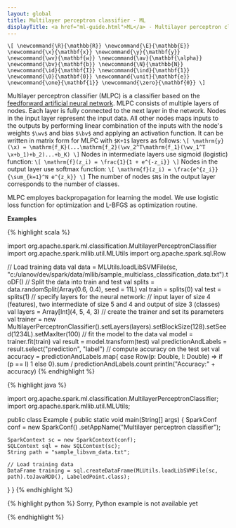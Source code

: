 ```yaml
---
layout: global
title: Multilayer perceptron classifier - ML
displayTitle: <a href="ml-guide.html">ML</a> - Multilayer perceptron classifier
---
```



`\[
\newcommand{\R}{\mathbb{R}}
\newcommand{\E}{\mathbb{E}}
\newcommand{\x}{\mathbf{x}}
\newcommand{\y}{\mathbf{y}}
\newcommand{\wv}{\mathbf{w}}
\newcommand{\av}{\mathbf{\alpha}}
\newcommand{\bv}{\mathbf{b}}
\newcommand{\N}{\mathbb{N}}
\newcommand{\id}{\mathbf{I}}
\newcommand{\ind}{\mathbf{1}}
\newcommand{\0}{\mathbf{0}}
\newcommand{\unit}{\mathbf{e}}
\newcommand{\one}{\mathbf{1}}
\newcommand{\zero}{\mathbf{0}}
\]`


Multilayer perceptron classifier (MLPC) is a classifier based on the [feedforward artificial neural network](https://en.wikipedia.org/wiki/Feedforward_neural_network). 
MLPC consists of multiple layers of nodes. 
Each layer is fully connected to the next layer in the network. Nodes in the input layer represent the input data. All other nodes maps inputs to the outputs 
by performing linear combination of the inputs with the node's weights `$\wv$` and bias `$\bv$` and applying an activation function. 
It can be written in matrix form for MLPC with `$K+1$` layers as follows:
`\[
\mathrm{y}(\x) = \mathrm{f_K}(...\mathrm{f_2}(\wv_2^T\mathrm{f_1}(\wv_1^T \x+b_1)+b_2)...+b_K)
\]`
Nodes in intermediate layers use sigmoid (logistic) function:
`\[
\mathrm{f}(z_i) = \frac{1}{1 + e^{-z_i}}
\]`
Nodes in the output layer use softmax function:
`\[
\mathrm{f}(z_i) = \frac{e^{z_i}}{\sum_{k=1}^N e^{z_k}}
\]`
The number of nodes `$N$` in the output layer corresponds to the number of classes. 

MLPC employes backpropagation for learning the model. We use logistic loss function for optimization and L-BFGS as optimization routine.

**Examples**

<div class="codetabs">

<div data-lang="scala" markdown="1">

{% highlight scala %}

import org.apache.spark.ml.classification.MultilayerPerceptronClassifier
import org.apache.spark.mllib.util.MLUtils
import org.apache.spark.sql.Row

// Load training data
val data = MLUtils.loadLibSVMFile(sc, "c:/ulanov/dev/spark/data/mllib/sample_multiclass_classification_data.txt").toDF()
// Split the data into train and test
val splits = data.randomSplit(Array(0.6, 0.4), seed = 11L)
val train = splits(0)
val test = splits(1)
// specify layers for the neural network: 
// input layer of size 4 (features), two intermediate of size 5 and 4 and output of size 3 (classes)
val layers = Array[Int](4, 5, 4, 3)
// create the trainer and set its parameters
val trainer = new MultilayerPerceptronClassifier().setLayers(layers).setBlockSize(128).setSeed(1234L).setMaxIter(100)
// fit the model to the data
val model = trainer.fit(train)
val result = model.transform(test)
val predictionAndLabels = result.select("prediction", "label")
// compute accuracy on the test set
val accuracy = predictionAndLabels.map{ case Row(p: Double, l: Double) => if (p == l) 1 else 0}.sum / predictionAndLabels.count
println("Accuracy:" + accuracy)
{% endhighlight %}

</div>

<div data-lang="java" markdown="1">

{% highlight java %}

import org.apache.spark.ml.classification.MultilayerPerceptronClassifier;
import org.apache.spark.mllib.util.MLUtils;

public class Example {
  public static void main(String[] args) {
    SparkConf conf = new SparkConf()
      .setAppName("Multilayer perceptron classifier");

    SparkContext sc = new SparkContext(conf);
    SQLContext sql = new SQLContext(sc);
    String path = "sample_libsvm_data.txt";

    // Load training data
    DataFrame training = sql.createDataFrame(MLUtils.loadLibSVMFile(sc, path).toJavaRDD(), LabeledPoint.class);

  }
}
{% endhighlight %}
</div>

<div data-lang="python" markdown="1">

{% highlight python %}
Sorry, Python example is not available yet

{% endhighlight %}

</div>

</div>
